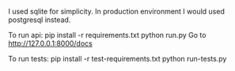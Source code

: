 I used sqlite for simplicity. In production environment I would used postgresql instead.

To run api:
pip install -r requirements.txt
python run.py
Go to http://127.0.0.1:8000/docs

To run tests:
pip install -r test-requirements.txt
python run-tests.py
